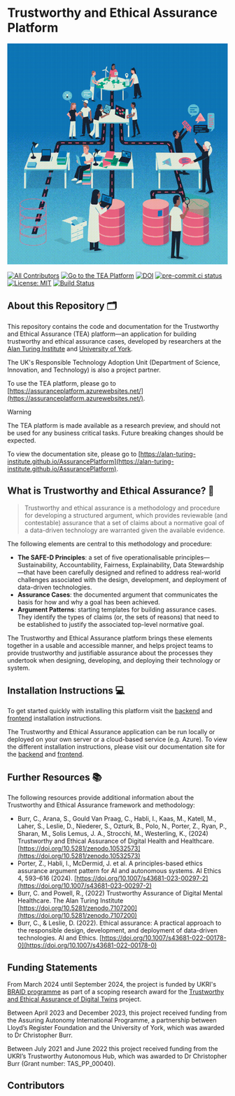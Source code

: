 # Trustworthy and Ethical Assurance Platform

![An illustration representing the collaborative development of a structured assurance case. The image shows various groups of people working together across different workstations linked by different paths.](site/docs/assets/images/hero.gif)

[![All Contributors](https://img.shields.io/github/all-contributors/alan-turing-institute/AssurancePlatform?color=ee8449&style=flat-square)](#contributors)
[![Go to the TEA Platform](https://img.shields.io/badge/Go%20to%20the%20TEA%20Platform-0F76B8?style=flat&link=https://assuranceplatform.azurewebsites.net/)](https://assuranceplatform.azurewebsites.net/)
[![DOI](https://zenodo.org/badge/DOI/10.5281/zenodo.8198986.svg)](https://doi.org/10.5281/zenodo.8198986)
[![pre-commit.ci status](https://results.pre-commit.ci/badge/github/alan-turing-institute/AssurancePlatform/main.svg)](https://results.pre-commit.ci/latest/github/alan-turing-institute/AssurancePlatform/main)
[![License: MIT](https://img.shields.io/badge/License-MIT-yellow.svg)](https://opensource.org/licenses/MIT)
[![Build Status](https://app.travis-ci.com/alan-turing-institute/AssurancePlatform.svg?branch=MVP)](https://app.travis-ci.com/alan-turing-institute/AssurancePlatform)

## About this Repository 🗂

This repository contains the code and documentation for the Trustworthy and
Ethical Assurance (TEA) platform—an application for building trustworthy and
ethical assurance cases, developed by researchers at the
[Alan Turing Institute](https://www.google.com/url?sa=t&source=web&cd=&cad=rja&uact=8&ved=2ahUKEwi-4ZW65bL-AhXJMMAKHfeGCJ8QFnoECBUQAQ&url=https%3A%2F%2Fwww.turing.ac.uk%2F&usg=AOvVaw0uxvZzQpCGw78bVsaCsSOm)
and [University of York](https://www.york.ac.uk/assuring-autonomy/).

The UK's Responsible Technology Adoption Unit (Department of Science, Innovation, and Technology) is also a project partner.

To use the TEA platform, please go to [https://assuranceplatform.azurewebsites.net/](https://assuranceplatform.azurewebsites.net/).

> [!WARNING]
> The TEA platform is made available as a research preview, and should not be used for any business critical tasks. Future breaking changes should be expected.

To view the documentation site, please go to
[https://alan-turing-institute.github.io/AssurancePlatform](https://alan-turing-institute.github.io/AssurancePlatform).

## What is Trustworthy and Ethical Assurance? 🤝

> Trustworthy and ethical assurance is a methodology and procedure for
> developing a structured argument, which provides reviewable (and contestable)
> assurance that a set of claims about a normative goal of a data-driven
> technology are warranted given the available evidence.

The following elements are central to this methodology and procedure:

- **The SAFE-D Principles**: a set of five operationalisable
  principles—Sustainability, Accountability, Fairness, Explainability, Data
  Stewardship—that have been carefully designed and refined to address
  real-world challenges associated with the design, development, and deployment
  of data-driven technologies.
- **Assurance Cases**: the documented argument that communicates the basis for
  how and why a goal has been achieved.
- **Argument Patterns**: starting templates for building assurance cases. They
  identify the types of claims (or, the sets of reasons) that need to be
  established to justify the associated top-level normative goal.

The Trustworthy and Ethical Assurance platform brings these elements together in
a usable and accessible manner, and helps project teams to provide trustworthy
and justifiable assurance about the processes they undertook when designing,
developing, and deploying their technology or system.

## Installation Instructions 💻

To get started quickly with installing this platform visit the [backend](https://alan-turing-institute.github.io/AssurancePlatform/platform-details/backend/installation/) and [frontend](https://alan-turing-institute.github.io/AssurancePlatform/platform-details/frontend/installation/) installation instructions.

The Trustworthy and Ethical Assurance application can be run locally or deployed
on your own server or a cloud-based service (e.g. Azure). To view the different
installation instructions, please visit our documentation site for the
[backend](https://alan-turing-institute.github.io/AssurancePlatform/platform-details/backend/installation/)
and [frontend](https://alan-turing-institute.github.io/AssurancePlatform/platform-details/frontend/installation/).

## Further Resources 📚

The following resources provide additional information about the Trustworthy and
Ethical Assurance framework and methodology:

- Burr, C., Arana, S., Gould Van Praag, C., Habli, I., Kaas, M., Katell, M., Laher, S., Leslie, D., Niederer, S., Ozturk, B., Polo, N., Porter, Z., Ryan, P., Sharan, M., Solis Lemus, J. A., Strocchi, M., Westerling, K., (2024) Trustworthy and Ethical Assurance of Digital Health and Healthcare. [https://doi.org/10.5281/zenodo.10532573](https://doi.org/10.5281/zenodo.10532573)
- Porter, Z., Habli, I., McDermid, J. et al. A principles-based ethics assurance argument pattern for AI and autonomous systems. AI Ethics 4, 593–616 (2024). [https://doi.org/10.1007/s43681-023-00297-2](https://doi.org/10.1007/s43681-023-00297-2)
- Burr, C. and Powell, R., (2022) Trustworthy Assurance of Digital Mental Healthcare. The Alan Turing Institute [https://doi.org/10.5281/zenodo.7107200](https://doi.org/10.5281/zenodo.7107200)
- Burr, C., & Leslie, D. (2022). Ethical assurance: A practical approach to the responsible design, development, and deployment of data-driven technologies. AI and Ethics. [https://doi.org/10.1007/s43681-022-00178-0](https://doi.org/10.1007/s43681-022-00178-0)

## Funding Statements

From March 2024 until September 2024, the project is funded by UKRI's [BRAID programme](https://braiduk.org/) as part of a scoping research award for the [Trustworthy and Ethical Assurance of Digital Twins](https://www.turing.ac.uk/research/research-projects/trustworthy-and-ethical-assurance-digital-twins-tea-dt) project.

Between April 2023 and December 2023, this project received funding from the Assuring Autonomy International Programme, a partnership between Lloyd’s Register Foundation and the University of York, which was awarded to Dr Christopher Burr.

Between July 2021 and June 2022 this project received funding from the UKRI’s Trustworthy Autonomous Hub, which was awarded to Dr Christopher Burr
(Grant number: TAS_PP_00040).

## Contributors

<!-- ALL-CONTRIBUTORS-LIST:START - Do not remove or modify this section -->
<!-- prettier-ignore-start -->
<!-- markdownlint-disable -->

<!-- markdownlint-restore -->
<!-- prettier-ignore-end -->

<!-- ALL-CONTRIBUTORS-LIST:END -->
